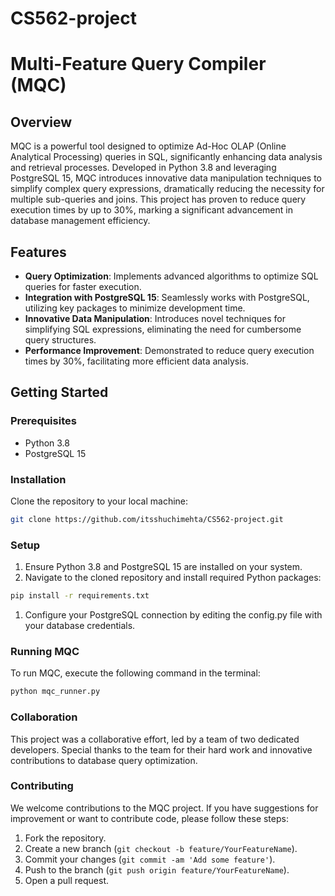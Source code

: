 # CS562-project
# Multi-Feature Query Compiler (MQC)

## Overview
MQC is a powerful tool designed to optimize Ad-Hoc OLAP (Online Analytical Processing) queries in SQL, significantly enhancing data analysis and retrieval processes. Developed in Python 3.8 and leveraging PostgreSQL 15, MQC introduces innovative data manipulation techniques to simplify complex query expressions, dramatically reducing the necessity for multiple sub-queries and joins. This project has proven to reduce query execution times by up to 30%, marking a significant advancement in database management efficiency.

## Features
- **Query Optimization**: Implements advanced algorithms to optimize SQL queries for faster execution.
- **Integration with PostgreSQL 15**: Seamlessly works with PostgreSQL, utilizing key packages to minimize development time.
- **Innovative Data Manipulation**: Introduces novel techniques for simplifying SQL expressions, eliminating the need for cumbersome query structures.
- **Performance Improvement**: Demonstrated to reduce query execution times by 30%, facilitating more efficient data analysis.

## Getting Started

### Prerequisites
- Python 3.8
- PostgreSQL 15

### Installation
Clone the repository to your local machine:
```bash
git clone https://github.com/itsshuchimehta/CS562-project.git
```
### Setup
1. Ensure Python 3.8 and PostgreSQL 15 are installed on your system.
2. Navigate to the cloned repository and install required Python packages:
```bash
pip install -r requirements.txt
```
1. Configure your PostgreSQL connection by editing the config.py file with your database credentials.

### Running MQC
To run MQC, execute the following command in the terminal:
```bash
python mqc_runner.py
```

### Collaboration
This project was a collaborative effort, led by a team of two dedicated developers. Special thanks to the team for their hard work and innovative contributions to database query optimization.

### Contributing
We welcome contributions to the MQC project. If you have suggestions for improvement or want to contribute code, please follow these steps:
1. Fork the repository.
2. Create a new branch (`git checkout -b feature/YourFeatureName`).
3. Commit your changes (`git commit -am 'Add some feature'`).
4. Push to the branch (`git push origin feature/YourFeatureName`).
5. Open a pull request.

